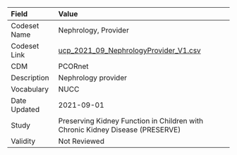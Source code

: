 |Field        |Value                                                                         |
|:------------|:-----------------------------------------------------------------------------|
|Codeset Name |Nephrology, Provider                                                          |
|Codeset Link |[ucp_2021_09_NephrologyProvider_V1.csv](https://github.com/PEDSnet/Variable-Dictionary/blob/main/visits/ucp_2021_09_NephrologyProvider_V1.csv.csv)|
|CDM          |PCORnet                                                                       |
|Description  |Nephrology provider                                                           |
|Vocabulary   |NUCC                                                                          |
|Date Updated |2021-09-01                                                                    |
|Study        |Preserving Kidney Function in Children with Chronic Kidney Disease (PRESERVE) |
|Validity     |Not Reviewed                                                                  |
